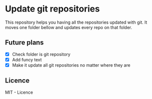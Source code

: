 # Update git repositories

This repository helps you having all the repositories updated with git. It moves one folder bellow and updates every repo on that folder.

## Future plans

* [x] Check folder is git repository
* [x] Add funcy text
* [x] Make it update all git repositories no matter where they are

## Licence

MIT - Licence

